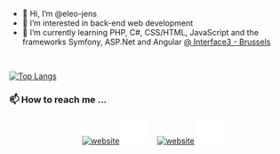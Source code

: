 - 👋 Hi, I’m @eleo-jens
- 👀 I’m interested in back-end web development
- 🌱 I’m currently learning PHP, C#, CSS/HTML, JavaScript and the frameworks Symfony, ASP.Net and Angular <a href="https://www.interface3.be/fr/formation/web-application-developer" target="_blank">@ Interface3 - Brussels</a>
<br>


[![Top Langs](https://github-readme-stats.vercel.app/api/top-langs/?username=eleo-jens&layout=compact&theme=merko)](https://github.com/anuraghazra/github-readme-stats)



### 📫 How to reach me ...


<center>

&nbsp;&nbsp;
[![website](./img/linkedin-light.svg)](https://www.linkedin.com/in/eleonore-stultjens/#gh-light-mode-only)
[![website](./img/linkedin-dark.svg)](https://www.linkedin.com/in/eleonore-stultjens/#gh-dark-mode-only)
&nbsp;&nbsp;
[![website](./img/instagram-light.svg)](https://www.instagram.com/eleo_jens/#gh-light-mode-only)
[![website](./img/instagram-dark.svg)](https://www.instagram.com/eleo_jens/#gh-dark-mode-only)

</center>

